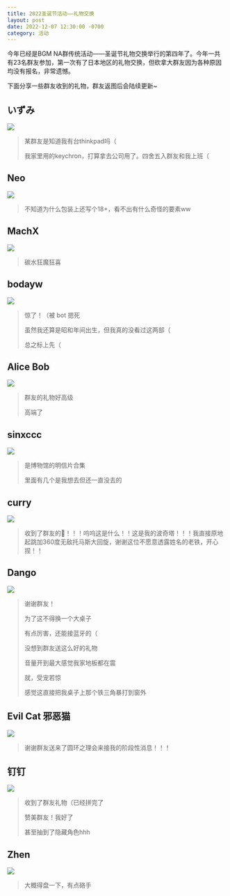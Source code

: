 ```yaml
---
title: 2022圣诞节活动——礼物交换
layout: post
date: 2022-12-07 12:30:00 -0700
category: 活动
---
```


今年已经是BGM NA群传统活动——圣诞节礼物交换举行的第四年了。今年一共有23名群友参加，第一次有了日本地区的礼物交换，但砍拿大群友因为各种原因均没有报名，非常遗憾。

下面分享一些群友收到的礼物，群友返图后会陆续更新~

## いずみ

![](https://p.sda1.dev/8/c02f10f73034eddea0a4981bcc68424a/image.png)

> 某群友是知道我有台thinkpad吗（
> 
> 我家里用的keychron，打算拿去公司用了。四舍五入群友和我上班（

## Neo

![](https://p.sda1.dev/8/6ff9e7216e52ab6b634c3beda04ff6ab/image.png)

> 不知道为什么包装上还写个18+，看不出有什么奇怪的要素ww

## MachX

![](https://p.sda1.dev/8/6d946c05605f24002dd717ba375a2743/image.png)

> 碳水狂魔狂喜

## bodayw

![](https://p.sda1.dev/8/9c771dd820c1d14d97e9b78be235f63a/image.png)

> 惊了！（被 bot 摁死
> 
> 虽然我还算是昭和年间出生，但我真的没看过这两部（
> 
> 总之标上先（

## Alice Bob

![](https://p.sda1.dev/8/9f47ff06cb513ade0be4635c4c688307/image.png)

> 群友的礼物好高级
> 
> 高端了

## sinxccc

![](https://p.sda1.dev/8/c3a6caa0084e92a2f602c1f9c935de4e/image.png)

> 是博物馆的明信片合集
> 
> 里面有几个是我想去但还一直没去的

## curry

![](https://p.sda1.dev/8/55d6d3cd16d5b3d6c72ead8d6ee7f7dc/image.png)

> 收到了群友的🎁！！！呜呜这是什么！！这是我的波奇塔！！！我直接原地起跳加360度无敌托马斯大回旋，谢谢这位不愿意透露姓名的老铁，开心捏！！

## Dango

![](https://p.sda1.dev/8/6720b77df656685e38b9527d78d9694d/image.png)

> 谢谢群友！
> 
> 为了这不得换一个大桌子
> 
> 有点厉害，还能接蓝牙的（
> 
> 没想到群友送这么好的礼物
> 
> 音量开到最大感觉我家地板都在震
> 
> 就，受宠若惊
> 
> 感觉这直接把我桌子上那个铁三角暴打到窗外

## Evil Cat 邪恶猫

![](https://p.sda1.dev/8/87c540768a58e0aded06d9084e086795/image.png)

> 谢谢群友送来了圆环之理会来接我的阶段性消息！！！

## 钉钉

![](https://p.sda1.dev/8/62b35a205b55682bdb96c24dcdebab68/image.png)

> 收到了群友礼物（已经拼完了
> 
> 赞美群友！我好了
> 
> 甚至抽到了隐藏角色hhh

## Zhen

![](https://p.sda1.dev/8/0b62a6006fa41c57ffdc72e1031065af/image.png)

> 大概得盘一下，有点硌手
